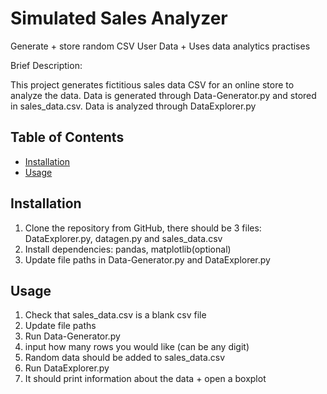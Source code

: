 # Simulated Sales Analyzer
Generate + store random CSV User Data + Uses data analytics practises

Brief Description:

This project generates fictitious sales data CSV for an online store to analyze the data.
Data is generated through Data-Generator.py and stored in sales_data.csv.
Data is analyzed through DataExplorer.py

## Table of Contents
- [Installation](#installation)
- [Usage](#usage)

## Installation
1. Clone the repository from GitHub, there should be 3 files: DataExplorer.py, datagen.py and sales_data.csv
2. Install dependencies: pandas, matplotlib(optional)
3. Update file paths in Data-Generator.py and DataExplorer.py

## Usage
1. Check that sales_data.csv is a blank csv file
2. Update file paths
3. Run Data-Generator.py
4. input how many rows you would like (can be any digit)
5. Random data should be added to sales_data.csv
6. Run DataExplorer.py
7. It should print information about the data + open a boxplot


